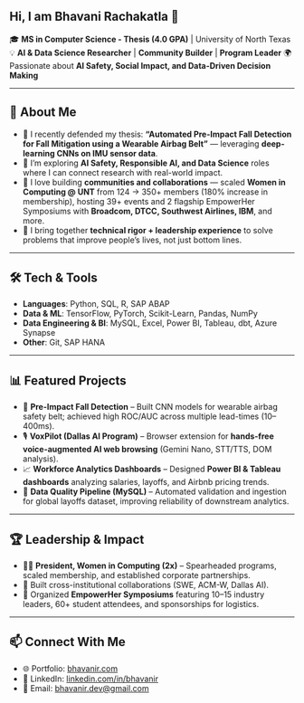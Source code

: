 ## Hi, I am Bhavani Rachakatla 👋

🎓 **MS in Computer Science - Thesis (4.0 GPA)** | University of North Texas
💡 **AI & Data Science Researcher** | **Community Builder** | **Program Leader**
🌍 Passionate about **AI Safety, Social Impact, and Data-Driven Decision Making**

---

## 🚀 About Me

* 🔭 I recently defended my thesis: **“Automated Pre-Impact Fall Detection for Fall Mitigation using a Wearable Airbag Belt”** — leveraging **deep-learning CNNs on IMU sensor data**.
* 🌱 I’m exploring **AI Safety, Responsible AI, and Data Science** roles where I can connect research with real-world impact.
* 👯 I love building **communities and collaborations** — scaled **Women in Computing @ UNT** from 124 → 350+ members (180% increase in membership), hosting 39+ events and 2 flagship EmpowerHer Symposiums with **Broadcom, DTCC, Southwest Airlines, IBM**, and more.
* 🤝 I bring together **technical rigor + leadership experience** to solve problems that improve people’s lives, not just bottom lines.

---

## 🛠️ Tech & Tools

* **Languages**: Python, SQL, R, SAP ABAP
* **Data & ML**: TensorFlow, PyTorch, Scikit-Learn, Pandas, NumPy
* **Data Engineering & BI**: MySQL, Excel, Power BI, Tableau, dbt, Azure Synapse
* **Other**: Git, SAP HANA

---

## 📊 Featured Projects

* 🧠 **Pre-Impact Fall Detection** – Built CNN models for wearable airbag safety belt; achieved high ROC/AUC across multiple lead-times (10–400ms).
* 🎙️ **VoxPilot (Dallas AI Program)** – Browser extension for **hands-free voice-augmented AI web browsing** (Gemini Nano, STT/TTS, DOM analysis).
* 📈 **Workforce Analytics Dashboards** – Designed **Power BI & Tableau dashboards** analyzing salaries, layoffs, and Airbnb pricing trends.
* 🔄 **Data Quality Pipeline (MySQL)** – Automated validation and ingestion for global layoffs dataset, improving reliability of downstream analytics.

---

## 🏆 Leadership & Impact

* 👩‍💻 **President, Women in Computing (2x)** – Spearheaded programs, scaled membership, and established corporate partnerships.
* 🤝 Built cross-institutional collaborations (SWE, ACM-W, Dallas AI).
* 💼 Organized **EmpowerHer Symposiums** featuring 10–15 industry leaders, 60+ student attendees, and sponsorships for logistics.

---

## 📫 Connect With Me

* 🌐 Portfolio: [bhavanir.com](https://bhavanir.com)
* 💼 LinkedIn: [linkedin.com/in/bhavanir](https://linkedin.com/in/bhavani-rachakatla)
* 📧 Email: [bhavanir.dev@gmail.com](mailto:bhavanir.dev@gmail.com)
